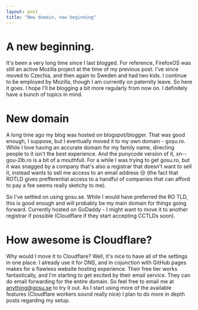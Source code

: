 ```yaml
---
layout: post
title: "New domain, new beginning"
---
```


# A new beginning.

It's been a very long time since I last blogged. For reference, FirefoxOS was still an active Mozilla project at the time of my previous post. I've since moved to Czechia, and then again to Sweden and had two kids. I continue to be employed by Mozilla, though I am currently on paternity leave. So here it goes. I hope I'll be blogging a bit more regularly from now on. I definitely have a bunch of topics in mind.

# New domain

A long time ago my blog was hosted on blogspot/blogger. That was good enough, I suppose, but I eventually moved it to my own domain - goșu.ro. While I love having an accurate domain for my family name, directing people to it isn't the best experience. And the punycode version of it, xn--gou-2lb.ro is a bit of a mouthfull. For a while I was trying to get gosu.ro, but it was snagged by a company that's also a registrar that doesn't want to sell it, instead wants to sell me access to an email address 😒 (the fact that ROTLD gives prefferential access to a handful of companies that can afford to pay a fee seems really sketchy to me).

So I've settled on using gosu.se. While I would have preferred the RO TLD, this is good enough and will probably be my main domain for things going forward. Currently hosted on GoDaddy - I might want to move it to another registrar if possible (Cloudflare if they start accepting CCTLDs soon).

# How awesome is Cloudflare?

Why would I move it to Cloudflare? Well, it's nice to have all of the settings in one place. I already use it for DNS, and in cojunction with GitHub pages makes for a flawless website hosting experience. Their free tier works fantastically, and I'm starting to get excited by their email service. They can do email forwarding for the entire domain. So feel free to email me at anything@gosu.se to try it out.
As I start using more of the available features (Cloudflare workers sound really nice) I plan to do more in depth posts regarding my setup.
